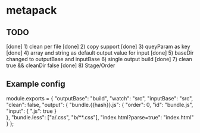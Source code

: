 # metapack

## TODO 
[done] 1) clean per file
[done] 2) copy support
[done] 3) queyParam as key
[done] 4) array and string as default output value for input
[done] 5) baseDir changed to outputBase and inputBase
6) single output build
[done] 7) clean true && cleanDir false
[done] 8) Stage/Order

## Example config
module.exports = {
  "outputBase": "build",
  "watch": "src",
  "inputBase": "src",
  "clean": false,
  "output": {
    "bundle.{{hash}}.js": {
      "order": 0,
      "id": "bundle.js",
      "input": {
        ".js": true
      }      
    },
    "bundle.less": ["a/.css", "b/**.css"],
    "index.html?parse=true": "index.html"
  }
};